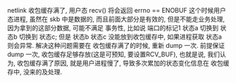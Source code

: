 netlink 收包缓存满了, 用户态 recv() 将会返回 errno == ENOBUF
这个时候用户态进程, 虽然在 skb 中是数据的, 而且前面大部分是有效的, 
但是不能走业务处理, 因为拿到的这部分数据, 可能不满足 事务性, 
比如说 端口的标记1  状态a 切换到 状态b 切换到 状态c;
但是 状态b 状态c 没能放到收包缓存中, 如果进程获取 状态a 则会异常.
解决这种问题需要在 收包缓存满了的时候, 重新 dump 一次.
前提保证 dump 一次, 收包缓存足够存放(这是可预知, 要设置RCV_BUF),
也就是说, 我们认为, 收包缓存满了原因, 就是用户进程慢了, 
导致多次累加的状态变化信息在 收包缓存中, 没来的及处理.